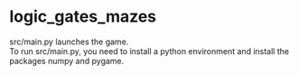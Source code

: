 # logic_gates_mazes  
src/main.py launches the game.  
To run src/main.py, you need to install a python environment and install the packages numpy and pygame.
